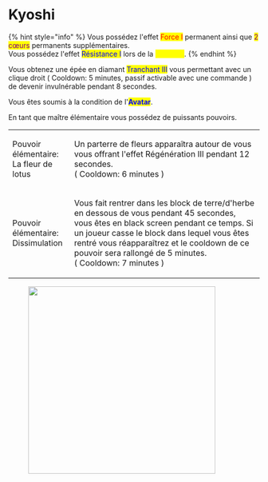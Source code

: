 # Kyoshi

{% hint style="info" %}
Vous possédez l'effet <mark style="color:red;">Force I</mark> permanent ainsi que <mark style="color:purple;">2 cœurs</mark> permanents supplémentaires.\
Vous possédez l'effet <mark style="color:blue;">Résistance I</mark> lors de la <mark style="color:yellow;">**moisson**</mark>.
{% endhint %}

Vous obtenez une épée en diamant <mark style="color:blue;">Tranchant III</mark> vous permettant avec un clique droit ( Cooldown: 5 minutes, passif activable avec une commande ) de devenir invulnérable pendant 8 secondes.

Vous êtes soumis à la condition de l'<mark style="color:blue;">**Avatar**</mark>.

En tant que maître élémentaire vous possédez de puissants pouvoirs.

|                                                  |                                                                                                                                                                                                                                                                                                              |
| ------------------------------------------------ | ------------------------------------------------------------------------------------------------------------------------------------------------------------------------------------------------------------------------------------------------------------------------------------------------------------ |
| <p>Pouvoir élémentaire:<br>La fleur de lotus</p> | <p>Un parterre de fleurs apparaîtra autour de vous vous offrant l'effet Régénération III pendant 12 secondes.<br>( Cooldown: 6 minutes )</p>                                                                                                                                                                 |
| <p>Pouvoir élémentaire:<br>Dissimulation</p>     | <p>Vous fait rentrer dans les block de terre/d'herbe en dessous de vous pendant 45 secondes, vous êtes en black screen pendant ce temps. Si un joueur casse le block dans lequel vous êtes rentré vous réapparaîtrez et le cooldown de ce pouvoir sera rallongé de 5 minutes.<br>( Cooldown: 7 minutes )</p> |

<figure><img src="https://th.bing.com/th/id/R.4812cf1ab4a0ee1121948dece5ade0a1?rik=GEutOAm6TcT0SQ&#x26;pid=ImgRaw&#x26;r=0" alt="" width="375"><figcaption></figcaption></figure>
